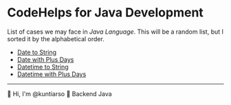 # CodeHelps for Java Development

List of cases we may face in *Java Language*. This will be a random list, but I sorted it by the alphabetical order.

- [Date to String](https://github.com/kuntiarso/codehelps/blob/main/java/java%20-%20date%20to%20string.md)
- [Date with Plus Days](https://github.com/kuntiarso/codehelps/blob/main/java/java%20-%20date%20with%20plus%20days.md)
- [Datetime to String](https://github.com/kuntiarso/codehelps/blob/main/java/java%20-%20datetime%20to%20string.md)
- [Datetime with Plus Days](https://github.com/kuntiarso/codehelps/blob/main/java/java%20-%20datetime%20with%20plus%20days.md)

------

:wave: Hi, I'm @kuntiarso	:seedling: Backend Java
